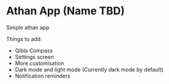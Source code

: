 # Athan App (Name TBD)
Simple athan app

Things to add:
 - Qibla Compass
 - Settings screen
 - More customisation
 - Dark mode and light mode (Currently dark mode by default)
 - Notification reminders
